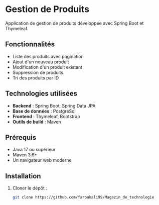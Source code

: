 # Gestion de Produits

Application de gestion de produits développée avec Spring Boot et Thymeleaf.

## Fonctionnalités

- Liste des produits avec pagination
- Ajout d'un nouveau produit
- Modification d'un produit existant
- Suppression de produits
- Tri des produits par ID

## Technologies utilisées

- **Backend** : Spring Boot, Spring Data JPA
- **Base de données** : PostgreSql
- **Frontend** : Thymeleaf, Bootstrap
- **Outils de build** : Maven

## Prérequis

- Java 17 ou supérieur
- Maven 3.6+
- Un navigateur web moderne

## Installation

1. Cloner le dépôt :
   ```bash
   git clone https://github.com/faroukali99/Magazin_de_technologie